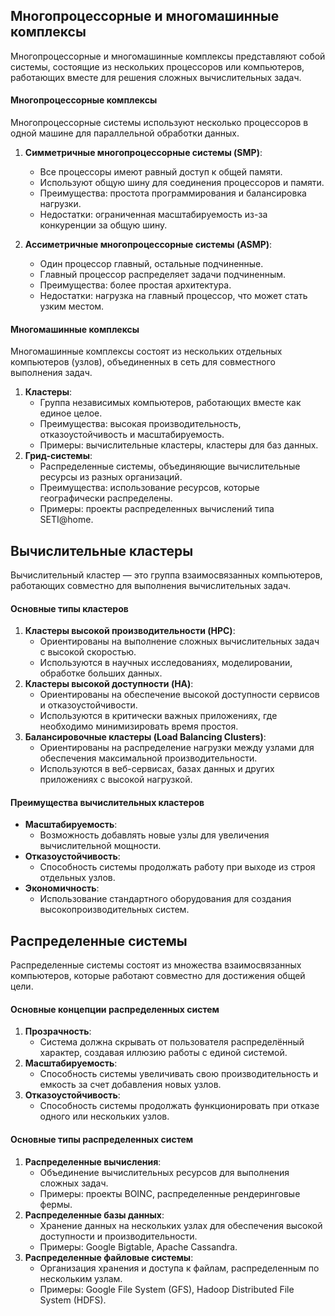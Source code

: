 ## Многопроцессорные и многомашинные комплексы

Многопроцессорные и многомашинные комплексы представляют собой системы, состоящие из нескольких процессоров или компьютеров, работающих вместе для решения сложных вычислительных задач.

#### Многопроцессорные комплексы

Многопроцессорные системы используют несколько процессоров в одной машине для параллельной обработки данных.

1. **Симметричные многопроцессорные системы (SMP)**:
    
    - Все процессоры имеют равный доступ к общей памяти.
    - Используют общую шину для соединения процессоров и памяти.
    - Преимущества: простота программирования и балансировка нагрузки.
    - Недостатки: ограниченная масштабируемость из-за конкуренции за общую шину.
    
2. **Ассиметричные многопроцессорные системы (ASMP)**:
    
    - Один процессор главный, остальные подчиненные.
    - Главный процессор распределяет задачи подчиненным.
    - Преимущества: более простая архитектура.
    - Недостатки: нагрузка на главный процессор, что может стать узким местом.
    

#### Многомашинные комплексы

Многомашинные комплексы состоят из нескольких отдельных компьютеров (узлов), объединенных в сеть для совместного выполнения задач.

1. **Кластеры**:
    - Группа независимых компьютеров, работающих вместе как единое целое.
    - Преимущества: высокая производительность, отказоустойчивость и масштабируемость.
    - Примеры: вычислительные кластеры, кластеры для баз данных.
2. **Грид-системы**:
    - Распределенные системы, объединяющие вычислительные ресурсы из разных организаций.
    - Преимущества: использование ресурсов, которые географически распределены.
    - Примеры: проекты распределенных вычислений типа SETI@home.

## Вычислительные кластеры

Вычислительный кластер — это группа взаимосвязанных компьютеров, работающих совместно для выполнения вычислительных задач.

#### Основные типы кластеров

1. **Кластеры высокой производительности (HPC)**:
    - Ориентированы на выполнение сложных вычислительных задач с высокой скоростью.
    - Используются в научных исследованиях, моделировании, обработке больших данных.
2. **Кластеры высокой доступности (HA)**:
    - Ориентированы на обеспечение высокой доступности сервисов и отказоустойчивости.
    - Используются в критически важных приложениях, где необходимо минимизировать время простоя.
3. **Балансировочные кластеры (Load Balancing Clusters)**:
    - Ориентированы на распределение нагрузки между узлами для обеспечения максимальной производительности.
    - Используются в веб-сервисах, базах данных и других приложениях с высокой нагрузкой.

#### Преимущества вычислительных кластеров

- **Масштабируемость**:
    - Возможность добавлять новые узлы для увеличения вычислительной мощности.
- **Отказоустойчивость**:
    - Способность системы продолжать работу при выходе из строя отдельных узлов.
- **Экономичность**:
    - Использование стандартного оборудования для создания высокопроизводительных систем.

## Распределенные системы

Распределенные системы состоят из множества взаимосвязанных компьютеров, которые работают совместно для достижения общей цели.

#### Основные концепции распределенных систем

1. **Прозрачность**:
    - Система должна скрывать от пользователя распределённый характер, создавая иллюзию работы с единой системой.
2. **Масштабируемость**:
    - Способность системы увеличивать свою производительность и емкость за счет добавления новых узлов.
3. **Отказоустойчивость**:
    - Способность системы продолжать функционировать при отказе одного или нескольких узлов.

#### Основные типы распределенных систем

1. **Распределенные вычисления**:
    - Объединение вычислительных ресурсов для выполнения сложных задач.
    - Примеры: проекты BOINC, распределенные рендеринговые фермы.
2. **Распределенные базы данных**:
    - Хранение данных на нескольких узлах для обеспечения высокой доступности и производительности.
    - Примеры: Google Bigtable, Apache Cassandra.
3. **Распределенные файловые системы**:
    - Организация хранения и доступа к файлам, распределенным по нескольким узлам.
    - Примеры: Google File System (GFS), Hadoop Distributed File System (HDFS).